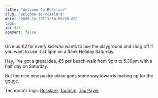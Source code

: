 ```yaml
---
title: "Welcome to Rosslare"
slug: "welcome-to-rosslare"
date: "2006-10-29T11:30:56+00:00"
tags:
id: 439
comment: false
---
```


Give us €2 for every kid who wants to use the playground and shag off if you want to use it at 5pm on a Bank Holiday Saturday.

Hey, I've got a great idea, €5 per beach walk from 9pm to 5.30pm with a half day on Saturday.

But the nice new pastry place goes some way towards making up for the gouge.

Technorati Tags: [Rosslare](http://technorati.com/tag/Rosslare), [Tourism](http://technorati.com/tag/Tourism), [Tax Payer](http://technorati.com/tag/Tax%20Payer)
